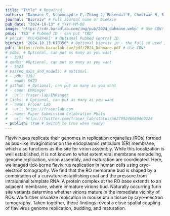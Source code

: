 ```yaml
---
title: "Title" # Required
authors: "Dahmane S, Schexnaydre E, Zhang J, Rosendal E, Chotiwan N, Singh BK, Yau W-L, Lundmark R,**Barad B**, Grotjahn DA, Liese S, Carlson A, Överby AK, Carlson L-A" # Bold name of labmembers by wrapping with ** **
journal: "Biorxiv" # Full Journal name or bioRxiv
pub_date: "2024-10-13" # YYYY-MM-DD
image: 'https://cdn.baradlab.com/img/pub/2024_dahmane.webp' # Use CDN!
pmid: 'TBD' # Pubmed ID - can put "TBD"
# pmcid: 'PMC4589481' # Optional Pubmed Central ID
biorxiv: '2024.10.13.618056' # Optional biorxiv id - the full id used in the doi, which is formatted YYYY.MM.DD.ID on new preprints
pdf: `https://cdn.baradlab.com/pdf/2024_Dahmane.pdf # Use CDN!
# pdbs: # Optional, can put as many as you want
# - 3J9I
# emdbs: #Optional, can put as many as you want
# - 5623
# paired_maps_and_models: # optional
# - pdb: 3J9J
#   emdb: 5623
# github: # Optional, can put as many as you want
# - code: EMRinger
#   url: fraser-lab/EMRinger
# links: # Optional, can put as many as you want
# - name: Fraser Lab
#   url: https://fraserlab.com
# - name: Paper Submission Celebration Photo
#   url: https://twitter.com/fraser_lab/status/562799246689460224
- publish: true # Switch to true when ready!
---
```


Flaviviruses replicate their genomes in replication organelles (ROs) formed as bud-like invaginations on the endoplasmic reticulum (ER) membrane, which also functions as the site for virion assembly. While this localization is well established, it is not known to what extent viral membrane remodeling, genome replication, virion assembly, and maturation are coordinated. Here, we imaged tick-borne flavivirus replication in human cells using cryo-electron tomography. We find that the RO membrane bud is shaped by a combination of a curvature-establishing coat and the pressure from intraluminal template RNA. A protein complex at the RO base extends to an adjacent membrane, where immature virions bud. Naturally occurring furin site variants determine whether virions mature in the immediate vicinity of ROs. We further visualize replication in mouse brain tissue by cryo-electron tomography. Taken together, these findings reveal a close spatial coupling of flavivirus genome replication, budding, and maturation.